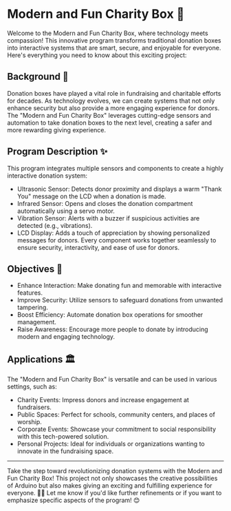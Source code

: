 # Modern and Fun Charity Box 🚀
Welcome to the Modern and Fun Charity Box, where technology meets compassion! This innovative program transforms traditional donation boxes into interactive systems that are smart, secure, and enjoyable for everyone. Here's everything you need to know about this exciting project:
## Background 🌟
Donation boxes have played a vital role in fundraising and charitable efforts for decades. As technology evolves, we can create systems that not only enhance security but also provide a more engaging experience for donors. The "Modern and Fun Charity Box" leverages cutting-edge sensors and automation to take donation boxes to the next level, creating a safer and more rewarding giving experience.
## Program Description ✨
This program integrates multiple sensors and components to create a highly interactive donation system:
- Ultrasonic Sensor: Detects donor proximity and displays a warm "Thank You" message on the LCD when a donation is made.
- Infrared Sensor: Opens and closes the donation compartment automatically using a servo motor.
- Vibration Sensor: Alerts with a buzzer if suspicious activities are detected (e.g., vibrations).
- LCD Display: Adds a touch of appreciation by showing personalized messages for donors.
Every component works together seamlessly to ensure security, interactivity, and ease of use for donors.
## Objectives 🎯
- Enhance Interaction: Make donating fun and memorable with interactive features.
- Improve Security: Utilize sensors to safeguard donations from unwanted tampering.
- Boost Efficiency: Automate donation box operations for smoother management.
- Raise Awareness: Encourage more people to donate by introducing modern and engaging technology.
## Applications 🏛️
The "Modern and Fun Charity Box" is versatile and can be used in various settings, such as:
- Charity Events: Impress donors and increase engagement at fundraisers.
- Public Spaces: Perfect for schools, community centers, and places of worship.
- Corporate Events: Showcase your commitment to social responsibility with this tech-powered solution.
- Personal Projects: Ideal for individuals or organizations wanting to innovate in the fundraising space.
---
Take the step toward revolutionizing donation systems with the Modern and Fun Charity Box! This project not only showcases the creative possibilities of Arduino but also makes giving an exciting and fulfilling experience for everyone. 🎉✨
Let me know if you'd like further refinements or if you want to emphasize specific aspects of the program! 😊
